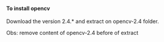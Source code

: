 #### To install opencv

Download the version 2.4.* and extract on opencv-2.4 folder.

Obs: remove content of opencv-2.4 before of extract